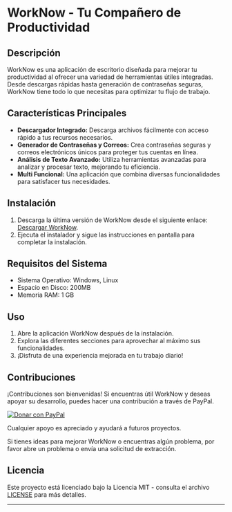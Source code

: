 # WorkNow - Tu Compañero de Productividad

## Descripción
WorkNow es una aplicación de escritorio diseñada para mejorar tu productividad al ofrecer una variedad de herramientas útiles integradas. Desde descargas rápidas hasta generación de contraseñas seguras, WorkNow tiene todo lo que necesitas para optimizar tu flujo de trabajo.

## Características Principales
- **Descargador Integrado:** Descarga archivos fácilmente con acceso rápido a tus recursos necesarios.
- **Generador de Contraseñas y Correos:** Crea contraseñas seguras y correos electrónicos únicos para proteger tus cuentas en línea.
- **Análisis de Texto Avanzado:** Utiliza herramientas avanzadas para analizar y procesar texto, mejorando tu eficiencia.
- **Multi Funcional:** Una aplicación que combina diversas funcionalidades para satisfacer tus necesidades.

## Instalación
1. Descarga la última versión de WorkNow desde el siguiente enlace: [Descargar WorkNow](https://app.mediafire.com/c0yqh9ft55waa).
2. Ejecuta el instalador y sigue las instrucciones en pantalla para completar la instalación.

## Requisitos del Sistema
- Sistema Operativo: Windows, Linux
- Espacio en Disco: 200MB
- Memoria RAM: 1 GB

## Uso
1. Abre la aplicación WorkNow después de la instalación.
2. Explora las diferentes secciones para aprovechar al máximo sus funcionalidades.
3. ¡Disfruta de una experiencia mejorada en tu trabajo diario!

## Contribuciones
¡Contribuciones son bienvenidas! Si encuentras útil WorkNow y deseas apoyar su desarrollo, puedes hacer una contribución a través de PayPal.

[![Donar con PayPal](https://www.paypalobjects.com/en_US/i/btn/btn_donateCC_LG.gif)](https://www.paypal.com/paypalme/my/settings?flow=cmV0dXJuVXJsPWh0dHBzOi8vd3d3LnBheXBhbC5jb20vbXlhY2NvdW50L3RyYW5zZmVyL2hvbWVwYWdlL3JlcXVlc3QmY2FuY2VsVXJsPWh0dHBzOi8vd3d3LnBheXBhbC5jb20vbXlhY2NvdW50L3RyYW5zZmVyL2hvbWVwYWdlL3JlcXVlc3Q=)

Cualquier apoyo es apreciado y ayudará a futuros proyectos.

Si tienes ideas para mejorar WorkNow o encuentras algún problema, por favor abre un problema o envía una solicitud de extracción.

## Licencia
Este proyecto está licenciado bajo la Licencia MIT - consulta el archivo [LICENSE](LICENSE) para más detalles.

---
